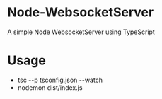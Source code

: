 # Node-WebsocketServer
A simple Node WebsocketServer using TypeScript

# Usage
- tsc --p tsconfig.json --watch
- nodemon dist/index.js